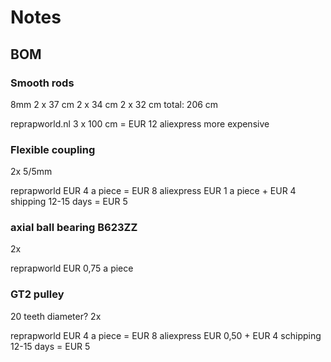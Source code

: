 # Notes

## BOM

### Smooth rods
8mm
2 x 37 cm
2 x 34 cm
2 x 32 cm
total: 206 cm

reprapworld.nl 3 x 100 cm = EUR 12
aliexpress more expensive

### Flexible coupling
2x 5/5mm

reprapworld EUR 4 a piece = EUR 8
aliexpress EUR 1 a piece + EUR 4 shipping 12-15 days = EUR 5

### axial ball bearing B623ZZ
2x

reprapworld EUR 0,75 a piece

### GT2 pulley
20 teeth
diameter?
2x

reprapworld EUR 4 a piece = EUR 8
aliexpress EUR 0,50 + EUR 4 schipping 12-15 days = EUR 5


